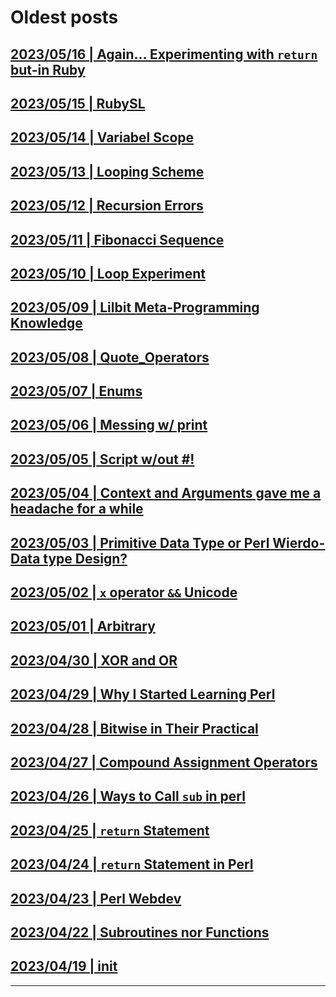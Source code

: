 # Oldest posts

## [2023/05/16 | Again... Experimenting with `return` but-in Ruby](../blog/posts/exp_ruby.md)
## [2023/05/15 | RubySL](../blog/posts/rubysl.md)
## [2023/05/14 | Variabel Scope](../blog/posts/variabel_scope.md)
## [2023/05/13 | Looping Scheme](../blog/posts/looping_scheme.md)
## [2023/05/12 | Recursion Errors](../blog/posts/recursion_errors.md)
## [2023/05/11 | Fibonacci Sequence](../blog/posts/fibonacci_sequence.md)
## [2023/05/10 | Loop Experiment](../blog/posts/loop_experiment.md)
## [2023/05/09 | Lilbit Meta-Programming Knowledge](../blog/posts/meta_programming.md)
## [2023/05/08 | Quote_Operators](../blog/posts/quote_operators.md)
## [2023/05/07 | Enums](../blog/posts/enums.md)
## [2023/05/06 | Messing w/ print](../blog/posts/messing_w_print.md)
## [2023/05/05 | Script w/out #!](../blog/posts/script_wo_shebang.md)
## [2023/05/04 | Context and Arguments gave me a headache for a while](../blog/posts/context.md)
## [2023/05/03 | Primitive Data Type or Perl Wierdo-Data type Design?](../blog/posts/primitive_data_type.md)
## [2023/05/02 | `x` operator `&&` Unicode](../blog/posts/x_opr_and_unicode.md)
## [2023/05/01 | Arbitrary](../blog/posts/arbitrary_term.md)
## [2023/04/30 | XOR and OR](../blog/posts/xor_and_or.md)
## [2023/04/29 | Why I Started Learning Perl](../blog/posts/learnperl.md)
## [2023/04/28 | Bitwise in Their Practical](../blog/posts/bitwise_on_their_practical.md)
## [2023/04/27 | Compound Assignment Operators](../blog/posts/compound_assignment_operators.md)
## [2023/04/26 | Ways to Call `sub` in perl](../blog/posts/calling_sub.md)
## [2023/04/25 | `return` Statement](../blog/posts/ts_return.md)
## [2023/04/24 | `return` Statement in Perl](../blog/posts/pl_return.md)
## [2023/04/23 | Perl Webdev](../blog/posts/webperl.md)
## [2023/04/22 | Subroutines nor Functions](../blog/posts/subrutin.md)
## [2023/04/19 | init](../blog/posts/init.md)
---
